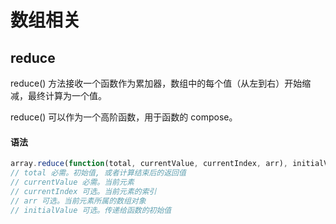 # 数组相关

## reduce

reduce() 方法接收一个函数作为累加器，数组中的每个值（从左到右）开始缩减，最终计算为一个值。

reduce() 可以作为一个高阶函数，用于函数的 compose。

#### 语法

```javascript
array.reduce(function(total, currentValue, currentIndex, arr), initialValue)
// total 必需。初始值, 或者计算结束后的返回值
// currentValue 必需。当前元素
// currentIndex 可选。当前元素的索引
// arr 可选。当前元素所属的数组对象
// initialValue 可选。传递给函数的初始值
```
